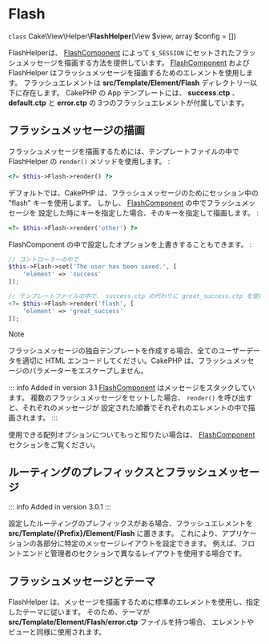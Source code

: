 # Flash

`class` Cake\\View\\Helper\\**FlashHelper**(View $view, array $config = [])

FlashHelperは、 [FlashComponent](../../controllers/components/flash) によって
`$_SESSION` にセットされたフラッシュメッセージを描画する方法を提供しています。
[FlashComponent](../../controllers/components/flash) および
FlashHelper はフラッシュメッセージを描画するためのエレメントを使用します。
フラッシュエレメントは **src/Template/Element/Flash** ディレクトリー以下に存在します。
CakePHP の App テンプレートには、 **success.ctp** 、 **default.ctp** と **error.ctp** の
3つのフラッシュエレメントが付属しています。

## フラッシュメッセージの描画

フラッシュメッセージを描画するためには、テンプレートファイルの中で FlashHelper の `render()`
メソッドを使用します。 :

``` php
<?= $this->Flash->render() ?>
```

デフォルトでは、CakePHP は、フラッシュメッセージのためにセッション中の "flash" キーを使用します。
しかし、 [FlashComponent](../../controllers/components/flash) の中でフラッシュメッセージを
設定した時にキーを指定した場合、そのキーを指定して描画します。 :

``` php
<?= $this->Flash->render('other') ?>
```

FlashComponent の中で設定したオプションを上書きすることもできます。 :

``` php
// コントローラーの中で
$this->Flash->set('The user has been saved.', [
    'element' => 'success'
]);

// テンプレートファイルの中で、 success.ctp の代わりに great_success.ctp を使用
<?= $this->Flash->render('flash', [
    'element' => 'great_success'
]);
```

> [!NOTE]
> フラッシュメッセージの独自テンプレートを作成する場合、全てのユーザーデータを適切に
> HTML エンコードしてください。CakePHP は、フラッシュメッセージのパラメーターをエスケープしません。

::: info Added in version 3.1
[FlashComponent](../../controllers/components/flash) はメッセージをスタックしています。 複数のフラッシュメッセージをセットした場合、 `render()` を呼び出すと、それぞれのメッセージが 設定された順番でそれぞれのエレメントの中で描画されます。
:::

使用できる配列オプションについてもっと知りたい場合は、
[FlashComponent](../../controllers/components/flash) セクションをご覧ください。

## ルーティングのプレフィックスとフラッシュメッセージ

::: info Added in version 3.0.1
:::

設定したルーティングのプレフィックスがある場合、フラッシュエレメントを
**src/Template/{Prefix}/Element/Flash** に置きます。
これにより、アプリケーションの各部分に特定のメッセージレイアウトを設定できます。
例えば、フロントエンドと管理者のセクションで異なるレイアウトを使用する場合です。

## フラッシュメッセージとテーマ

FlashHelper は、メッセージを描画するために標準のエレメントを使用し、指定したテーマに従います。
そのため、テーマが **src/Template/Element/Flash/error.ctp** ファイルを持つ場合、
エレメントやビューと同様に使用されます。
